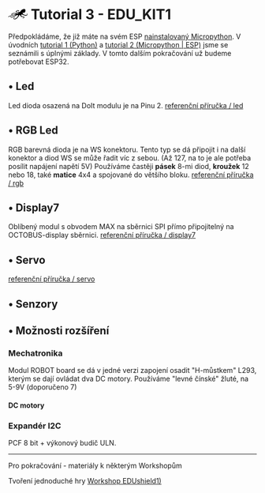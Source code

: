 # ![logo](img/logo_small.png) Tutorial 3 - EDU_KIT1

Předpokládáme, že již máte na svém ESP [nainstalovaný Micropython](/install). V úvodních [tutorial 1 (Python)](/tutorial1-python) a [tutorial 2 (Micropython | ESP)](/tutorial2-micropython-esp) jsme se seznámili s úplnými základy. V tomto dalším pokračování už budeme potřebovat ESP32. 

## • Led

Led dioda osazená na DoIt modulu je na Pinu 2.
[referenční příručka / led](/basicdoc/#led)

## • RGB Led

RGB barevná dioda je na WS konektoru. Tento typ se dá připojit i na další konektor a diod WS se může řadit víc z sebou. (Až 127, na to je ale potřeba posílit napájení napětí 5V) Používáme častěji **pásek** 8-mi diod, **kroužek** 12 nebo 18, také **matice** 4x4 a spojované do většího bloku.
[referenční příručka / rgb](/basicdoc/#rgb)

## • Display7

Oblíbený modul s obvodem MAX na sběrnici SPI přímo připojitelný na OCTOBUS-display sběrnici.
[referenční příručka / display7](/basicdoc/#led)

## • Servo

[referenční příručka / servo](/basicdoc/#servo)

## • Senzory

## • Možnosti rozšíření

### Mechatronika

Modul ROBOT board se dá v jedné verzi zapojení osadit "H-můstkem" L293, kterým se dají ovládat dva DC motory. Používáme "levné čínské" žluté, na 5-9V (doporučeno 7)

#### DC motory

### Expandér I2C
PCF 8 bit + výkonový budič ULN. 

---

Pro pokračování - materiály k některým Workshopům

Tvoření jednoduché hry [Workshop EDUshield1)](/ws-edushield1)